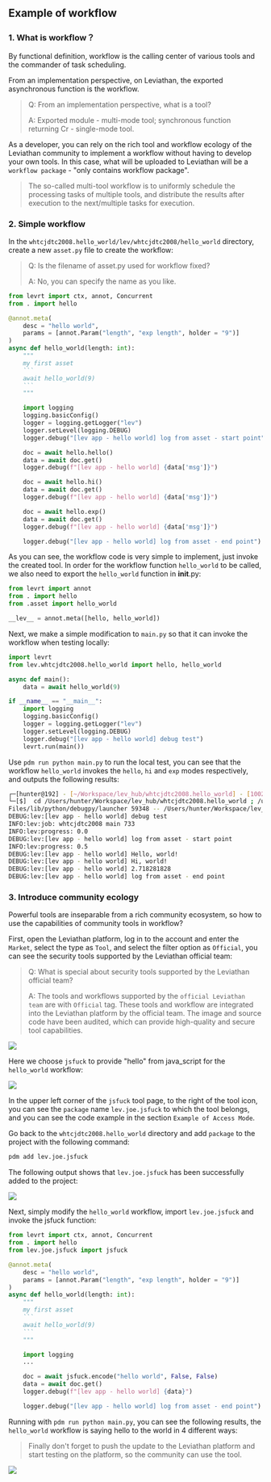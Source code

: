## Example of workflow

### 1. What is workflow？

By functional definition, workflow is the calling center of various tools and the commander of task scheduling.

From an implementation perspective, on Leviathan, the exported asynchronous function is the workflow.

> Q: From an implementation perspective, what is a tool?
>
> A: Exported module - multi-mode tool; synchronous function returning Cr - single-mode tool.

As a developer, you can rely on the rich tool and workflow ecology of the Leviathan community to implement a workflow without having to develop your own tools. In this case, what will be uploaded to Leviathan will be a `workflow package` - "only contains workflow package".

> The so-called multi-tool workflow is to uniformly schedule the processing tasks of multiple tools, and distribute the results after execution to the next/multiple tasks for execution.

### 2. Simple workflow

In the `whtcjdtc2008.hello_world/lev/whtcjdtc2008/hello_world` directory, create a new `asset.py` file to create the workflow:

> Q: Is the filename of asset.py used for workflow fixed?
>
> A: No, you can specify the name as you like.

````python
from levrt import ctx, annot, Concurrent
from . import hello

@annot.meta(
    desc = "hello world",
    params = [annot.Param("length", "exp length", holder = "9")]
)
async def hello_world(length: int):
    """
    my first asset
    ```
    await hello_world(9)
    ```
    """

    import logging
    logging.basicConfig()
    logger = logging.getLogger("lev")
    logger.setLevel(logging.DEBUG)
    logger.debug("[lev app - hello world] log from asset - start point")

    doc = await hello.hello()
    data = await doc.get()
    logger.debug(f"[lev app - hello world] {data['msg']}")

    doc = await hello.hi()
    data = await doc.get()
    logger.debug(f"[lev app - hello world] {data['msg']}")

    doc = await hello.exp()
    data = await doc.get()
    logger.debug(f"[lev app - hello world] {data['msg']}")

    logger.debug("[lev app - hello world] log from asset - end point")

````

As you can see, the workflow code is very simple to implement, just invoke the created tool. In order for the workflow function `hello_world` to be called, we also need to export the `hello_world` function in __init__.py:

```python
from levrt import annot
from . import hello
from .asset import hello_world

__lev__ = annot.meta([hello, hello_world])
```

Next, we make a simple modification to `main.py` so that it can invoke the workflow when testing locally:

```python
import levrt
from lev.whtcjdtc2008.hello_world import hello, hello_world

async def main():
    data = await hello_world(9)

if __name__ == "__main__":
    import logging
    logging.basicConfig()
    logger = logging.getLogger("lev")
    logger.setLevel(logging.DEBUG)
    logger.debug("[lev app - hello world] debug test")
    levrt.run(main())
```

Use `pdm run python main.py` to run the local test, you can see that the workflow `hello_world` invokes the `hello`, `hi` and `exp` modes respectively, and outputs the following results:

```bash
┌─[hunter@192] - [~/Workspace/lev_hub/whtcjdtc2008.hello_world] - [10027]
└─[$]  cd /Users/hunter/Workspace/lev_hub/whtcjdtc2008.hello_world ; /usr/bin/env /usr/local/bin/python3.10 /Users/hunter/.vscode/extensions/ms-python.python-2022.6.2/python
Files/lib/python/debugpy/launcher 59348 -- /Users/hunter/Workspace/lev_hub/whtcjdtc2008.hello_world/main.py
DEBUG:lev:[lev app - hello world] debug test
INFO:lev:job: whtcjdtc2008 main 733
INFO:lev:progress: 0.0
DEBUG:lev:[lev app - hello world] log from asset - start point
INFO:lev:progress: 0.5
DEBUG:lev:[lev app - hello world] Hello, world!
DEBUG:lev:[lev app - hello world] Hi, world!
DEBUG:lev:[lev app - hello world] 2.718281828
DEBUG:lev:[lev app - hello world] log from asset - end point
```

### 3. Introduce community ecology

Powerful tools are inseparable from a rich community ecosystem, so how to use the capabilities of community tools in workflow?

First, open the Leviathan platform, log in to the account and enter the `Market`, select the type as `Tool`, and select the filter option as `Official`, you can see the security tools supported by the Leviathan official team:

> Q: What is special about security tools supported by the Leviathan official team?
>
> A: The tools and workflows supported by the `official Leviathan team` are with `Official` tag. These tools and workflow are integrated into the Leviathan platform by the official team. The image and source code have been audited, which can provide high-quality and secure tool capabilities.

![](https://levimg.s3.cn-northwest-1.amazonaws.com.cn/l/12-1.png)

Here we choose `jsfuck` to provide "hello" from java_script for the `hello_world` workflow:

![](https://levimg.s3.cn-northwest-1.amazonaws.com.cn/l/12-2.png)

In the upper left corner of the `jsfuck` tool page, to the right of the tool icon, you can see the `package` name `lev.joe.jsfuck` to which the tool belongs, and you can see the code example in the section `Example of Access Mode`.

Go back to the `whtcjdtc2008.hello_world` directory and add `package` to the project with the following command:

```bash
pdm add lev.joe.jsfuck
```

The following output shows that `lev.joe.jsfuck` has been successfully added to the project:

![](https://levimg.s3.cn-northwest-1.amazonaws.com.cn/x/%E6%88%AA%E5%B1%8F2022-06-01+18.13.32.png)

Next, simply modify the `hello_world` workflow, import `lev.joe.jsfuck` and invoke the jsfuck function:

```python
from levrt import ctx, annot, Concurrent
from . import hello
from lev.joe.jsfuck import jsfuck

@annot.meta(
    desc = "hello world",
    params = [annot.Param("length", "exp length", holder = "9")]
)
async def hello_world(length: int):
    """
    my first asset
    ```
    await hello_world(9)
    ```
    """

    import logging
    ...

    doc = await jsfuck.encode("hello world", False, False)
    data = await doc.get()
    logger.debug(f"[lev app - hello world] {data}")

    logger.debug("[lev app - hello world] log from asset - end point")
```

Running with `pdm run python main.py`, you can see the following results, the `hello_world` workflow is saying hello to the world in 4 different ways:

> Finally don't forget to push the update to the Leviathan platform and start testing on the platform, so the community can use the tool.

![](https://levimg.s3.cn-northwest-1.amazonaws.com.cn/x/%E6%88%AA%E5%B1%8F2022-06-01+18.55.00.png)
